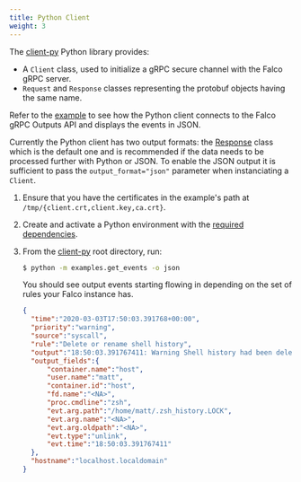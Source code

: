 ```yaml
---
title: Python Client
weight: 3
---
```


The [client-py](https://github.com/falcosecurity/client-py) Python library provides:

- A `Client` class, used to initialize a gRPC secure channel with the Falco gRPC server.
- `Request` and `Response` classes representing the protobuf objects having the same name.

Refer to the [example](https://github.com/falcosecurity/client-py/blob/master/examples/get_events.py) to see how the Python client connects to the Falco gRPC Outputs API and displays the events in JSON.

Currently the Python client has two output formats: the [Response](https://github.com/falcosecurity/client-py/blob/master/falco/domain/response.py) class which is the default one and is recommended if the data needs to be processed further with Python or JSON. To enable the JSON output it is sufficient to pass the `output_format="json"` parameter when instanciating a `Client`.

1. Ensure that you have the certificates in the example's path at `/tmp/{client.crt,client.key,ca.crt}`.

2. Create and activate a Python environment with the [required dependencies](https://github.com/falcosecurity/client-py/blob/master/requirements.txt).

3. From the [client-py](https://github.com/falcosecurity/client-py) root directory, run:

    ```bash
    $ python -m examples.get_events -o json
    ```

    You should see output events starting flowing in depending on the set of rules your Falco instance has.

    ```json
    {
      "time":"2020-03-03T17:50:03.391768+00:00",
      "priority":"warning",
      "source":"syscall",
      "rule":"Delete or rename shell history",
      "output":"18:50:03.391767411: Warning Shell history had been deleted or renamed (user=matt type=unlink command=zsh fd.name=<NA> name=<NA> path=/home/matt/.zsh_history.LOCK oldpath=<NA> host (id=host))",
      "output_fields":{
          "container.name":"host",
          "user.name":"matt",
          "container.id":"host",
          "fd.name":"<NA>",
          "proc.cmdline":"zsh",
          "evt.arg.path":"/home/matt/.zsh_history.LOCK",
          "evt.arg.name":"<NA>",
          "evt.arg.oldpath":"<NA>",
          "evt.type":"unlink",
          "evt.time":"18:50:03.391767411"
      },
      "hostname":"localhost.localdomain"
    }
    ```
